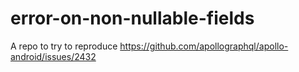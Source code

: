 # error-on-non-nullable-fields

A repo to try to reproduce https://github.com/apollographql/apollo-android/issues/2432

